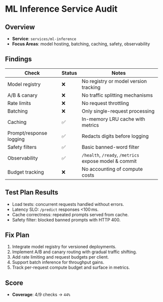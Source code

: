 # ML Inference Service Audit

## Overview

- **Service**: `services/ml-inference`
- **Focus Areas**: model hosting, batching, caching, safety, observability

## Findings

| Check                   | Status | Notes                                                 |
| ----------------------- | ------ | ----------------------------------------------------- |
| Model registry          | ❌     | No registry or model version tracking                 |
| A/B & canary            | ❌     | No traffic splitting mechanisms                       |
| Rate limits             | ❌     | No request throttling                                 |
| Batching                | ❌     | Only single-request processing                        |
| Caching                 | ✅     | In-memory LRU cache with metrics                      |
| Prompt/response logging | ✅     | Redacts digits before logging                         |
| Safety filters          | ✅     | Basic banned-word filter                              |
| Observability           | ✅     | `/health`, `/ready`, `/metrics` expose model & commit |
| Budget tracking         | ❌     | No accounting of compute costs                        |

## Test Plan Results

- Load tests: concurrent requests handled without errors.
- Latency SLO: `/predict` responses <100 ms.
- Cache correctness: repeated prompts served from cache.
- Safety filter: blocked banned prompts with HTTP 400.

## Fix Plan

1. Integrate model registry for versioned deployments.
2. Implement A/B and canary routing with gradual traffic shifting.
3. Add rate limiting and request budgets per client.
4. Support batch inference for throughput gains.
5. Track per-request compute budget and surface in metrics.

## Score

- **Coverage**: 4/9 checks → `44%`
